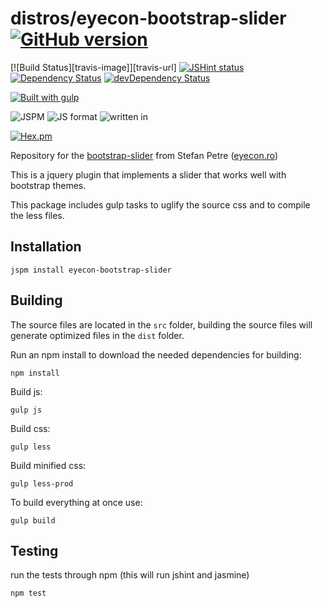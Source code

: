 distros/eyecon-bootstrap-slider [![GitHub version](https://badge.fury.io/gh/distros/eyecon-bootstrap-slider.svg)](http://badge.fury.io/gh/distros/eyecon-bootstrap-slider)  
===

[![Build Status][travis-image]][travis-url]
[![JSHint status](http://distros.github.io/eyecon-bootstrap-slider/badge-jshint.svg)](http://jshint.com/)
[![Dependency Status](https://david-dm.org/distros/eyecon-bootstrap-slider.svg?style=flat-square)](https://david-dm.org/distros/eyecon-bootstrap-slider)
[![devDependency Status](https://david-dm.org/distros/eyecon-bootstrap-slider.svg?style=flat-square)](https://david-dm.org/distros/eyecon-bootstrap-slider#info=devDependencies)

[![Built with gulp](http://img.shields.io/badge/built%20with-gulp.js-red.svg)](http://gulpjs.com/)

![JSPM](https://img.shields.io/badge/JSPM-eyecon--bootstrap--slider-db772b.svg?style=flat-square)
![JS format](https://img.shields.io/badge/JS_format-global-lightgrey.svg?style=flat-square)
![written in](https://img.shields.io/badge/written_in-jQuery-blue.svg?style=flat-square)
  
[![Hex.pm](https://img.shields.io/hexpm/l/plug.svg?style=flat-square)]()  


Repository for the [bootstrap-slider](http://www.eyecon.ro/bootstrap-slider/) from Stefan Petre ([eyecon.ro](http://www.eyecon.ro))

This is a jquery plugin that implements a slider that works well with bootstrap themes.

This package includes gulp tasks to uglify the source css and to compile the less files.

## Installation

	jspm install eyecon-bootstrap-slider

## Building

The source files are located in the `src` folder,
building the source files will generate optimized files in the `dist` folder.

Run an npm install to download the needed dependencies for building:

	npm install

Build js:

	gulp js

Build css:

	gulp less

Build minified css:

	gulp less-prod

To build everything at once use:

	gulp build

## Testing

run the tests through npm (this will run jshint and jasmine)

	npm test
